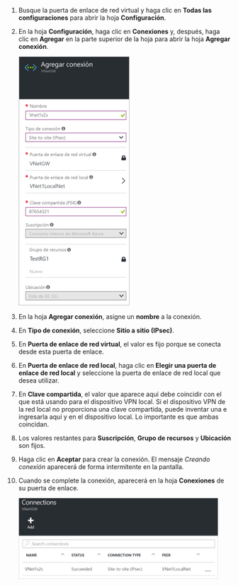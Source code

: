 1. Busque la puerta de enlace de red virtual y haga clic en **Todas las configuraciones** para abrir la hoja **Configuración**.
2. En la hoja **Configuración**, haga clic en **Conexiones** y, después, haga clic en **Agregar** en la parte superior de la hoja para abrir la hoja **Agregar conexión**.
   
    ![Creación de una conexión de sitio a sitio](./media/vpn-gateway-add-site-to-site-connection-rm-portal-include/addconnection250.png)
3. En la hoja **Agregar conexión**, asigne un **nombre** a la conexión.
4. En **Tipo de conexión**, seleccione **Sitio a sitio (IPsec)**.
5. En **Puerta de enlace de red virtual**, el valor es fijo porque se conecta desde esta puerta de enlace.
6. En **Puerta de enlace de red local**, haga clic en **Elegir una puerta de enlace de red local** y seleccione la puerta de enlace de red local que desea utilizar.
7. En **Clave compartida**, el valor que aparece aquí debe coincidir con el que está usando para el dispositivo VPN local. Si el dispositivo VPN de la red local no proporciona una clave compartida, puede inventar una e ingresarla aquí y en el dispositivo local. Lo importante es que ambas coincidan.
8. Los valores restantes para **Suscripción**, **Grupo de recursos** y **Ubicación** son fijos.
9. Haga clic en **Aceptar** para crear la conexión. El mensaje *Creando conexión* aparecerá de forma intermitente en la pantalla.
10. Cuando se complete la conexión, aparecerá en la hoja **Conexiones** de su puerta de enlace.
    
    ![Creación de una conexión de sitio a sitio](./media/vpn-gateway-add-site-to-site-connection-rm-portal-include/connectionstatus450.png)

<!----HONumber=AcomDC_0406_2016-->